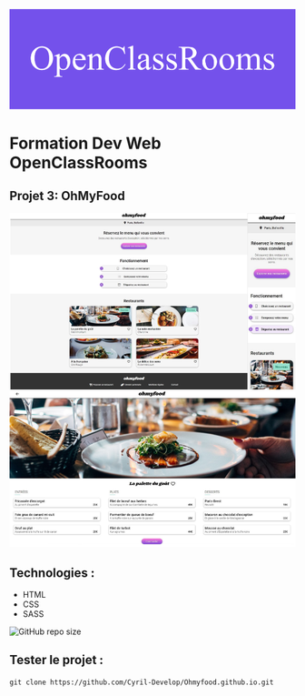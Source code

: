 ![formation](./assets/screenshot/OpenClassRooms.png)

# Formation Dev Web OpenClassRooms



## Projet 3: OhMyFood



![screenshot du site](./assets/screenshot/screenshot.jpg)



## Technologies :
- HTML
- CSS
- SASS

![GitHub repo size](https://img.shields.io/github/repo-size/Cyril-Develop/Ohmyfood.github.io?style=for-the-badge)
## Tester le projet :

```terminal
git clone https://github.com/Cyril-Develop/Ohmyfood.github.io.git
```
